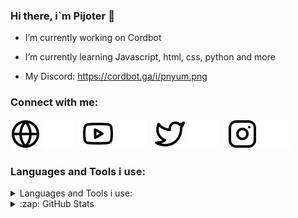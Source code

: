### Hi there, i`m Pijoter 👋

- I’m currently working on Cordbot
- I’m currently learning Javascript, html, css, python and more

- My Discord:
https://cordbot.ga/i/pnyum.png

### Connect with me:
[![website](./img/globe-light.svg)](https://cordbot.ga/#gh-light-mode-only)
[![website](./img/globe-dark.svg)](https://cordbot.ga/#gh-dark-mode-only)
&nbsp;&nbsp;
[![website](./img/youtube-light.svg)](https://www.youtube.com/channel/UCH1KIq3I8xQ6hDK6xmXTTmw#gh-light-mode-only)
[![website](./img/youtube-dark.svg)](https://www.youtube.com/channel/UCH1KIq3I8xQ6hDK6xmXTTmw#gh-dark-mode-only)
&nbsp;&nbsp;
[![website](./img/twitter-light.svg)](https://twitter.com/Pijoters#gh-light-mode-only)
[![website](./img/twitter-dark.svg)](https://twitter.com/Pijoters#gh-dark-mode-only)
&nbsp;&nbsp;
[![website](./img/instagram-light.svg)](https://www.instagram.com/pijoters/#gh-light-mode-only)
[![website](./img/instagram-dark.svg)](https://www.instagram.com/pijoters/#gh-dark-mode-only)

### Languages and Tools i use:

<details>
    <summary>Languages and Tools i use:</summary>
    [<img align="left" alt="Visual Studio Code" width="26px" src="https://cdn.jsdelivr.net/gh/devicons/devicon/icons/vscode/vscode-original.svg" style="padding-right:10px;" />][webdevplaylist]
    [<img align="left" alt="HTML5" width="26px" src="https://cdn.jsdelivr.net/gh/devicons/devicon/icons/html5/html5-original.svg" style="padding-right:10px;" />][webdevplaylist]
    [<img align="left" alt="CSS3" width="26px" src="https://cdn.jsdelivr.net/gh/devicons/devicon/icons/css3/css3-original.svg" style="padding-right:10px;" />][cssplaylist]
    [<img align="left" alt="JavaScript" width="26px" src="https://cdn.jsdelivr.net/gh/devicons/devicon/icons/javascript/javascript-original.svg" style="padding-right:10px;" />][jsplaylist]
    [<img align="left" alt="Node.js" width="26px" src="https://cdn.jsdelivr.net/gh/devicons/devicon/icons/nodejs/nodejs-original.svg" style="padding-right:10px;" />][webdevplaylist]
    [<img align="left" alt="Git" width="26px" src="https://cdn.jsdelivr.net/gh/devicons/devicon/icons/git/git-original.svg" style="padding-right:10px;" />][webdevplaylist]
</details>



<details>
  <summary>:zap: GitHub Stats</summary>

  <img align="left" alt="Pijoter's GitHub Stats" src="https://github-readme-stats.vercel.app/api?username=Pijoters&show_icons=true&hide_border=false&title_color=00FFFF&icon_color=FF0000&bg_color=09131B&text_color=ffffff&border_color=2c2c2c" />

</details>


<!--
**Pijoters/Pijoters** is a ✨ _special_ ✨ repository because its `README.md` (this file) appears on your GitHub profile.

Here are some ideas to get you started:


-->
